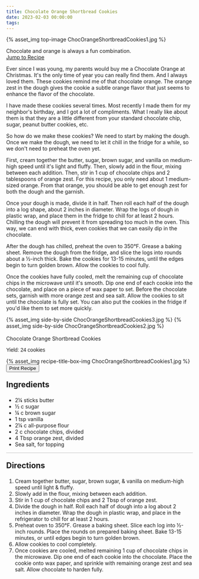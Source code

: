 ```yaml
---
title: Chocolate Orange Shortbread Cookies
date: 2023-02-03 00:00:00
tags:
---
```


{% asset_img top-image ChocOrangeShortbreadCookies1.jpg %}
<div class="post-body">
Chocolate and orange is always a fun combination. 

<br>
<!--more-->

<a class="jump-to-recipe-btn" href="#recipejump"> 
    Jump to Recipe
</a>

Ever since I was young, my parents would buy me a Chocolate Orange at Christmas. It's the only time of year you can really find them. And I always loved them. These cookies remind me of that chocolate orange. The orange zest in the dough gives the cookie a subtle orange flavor that just seems to enhance the flavor of the chocolate. 

I have made these cookies several times. Most recently I made them for my neighbor's birthday, and I got a lot of compliments. What I really like about them is that they are a little different from your standard chocolate chip, sugar, peanut butter cookies, etc. 

So how do we make these cookies? We need to start by making the dough. Once we make the dough, we need to let it chill in the fridge for a while, so we don't need to preheat the oven yet. 

First, cream together the butter, sugar, brown sugar, and vanilla on medium-high speed until it's light and fluffy. Then, slowly add in the flour, mixing between each addition. Then, stir in 1 cup of chocolate chips and 2 tablespoons of orange zest. For this recipe, you only need about 1 medium-sized orange. From that orange, you should be able to get enough zest for both the dough and the garnish. 

Once your dough is made, divide it in half. Then roll each half of the dough into a log shape, about 2 inches in diameter. Wrap the logs of dough in plastic wrap, and place them in the fridge to chill for at least 2 hours. Chilling the dough will prevent it from spreading too much in the oven. This way, we can end with thick, even cookies that we can easily dip in the chocolate. 

After the dough has chilled, preheat the oven to 350°F. Grease a baking sheet. Remove the dough from the fridge, and slice the logs into rounds about a ½-inch thick. Bake the cookies for 13-15 minutes, until the edges begin to turn golden brown. Allow the cookies to cool fully. 

Once the cookies have fully cooled, melt the remaining cup of chocolate chips in the microwave until it's smooth. Dip one end of each cookie into the chocolate, and place on a piece of wax paper to set. Before the chocolate sets, garnish with more orange zest and sea salt. Allow the cookies to sit until the chocolate is fully set. You can also put the cookies in the fridge if you'd like them to set more quickly. 

<div style="display:flex;">
    {% asset_img side-by-side ChocOrangeShortbreadCookies3.jpg %}
    {% asset_img side-by-side ChocOrangeShortbreadCookies2.jpg %}
</div>

<br>
</div>

<div id="recipejump"></div>
<div id="recipe">
    <div class="recipe-box">
        <div class="recipe-title-box">
            <div>
                <div class="recipe-title-box-title">
                    <div class="recipe-title-box-header">Chocolate Orange Shortbread Cookies</div>
                </div>
                <p class="recipe-title-box-title" style="font-family: Arial;">Yield: 24 cookies</p>
            </div>
            {% asset_img recipe-title-box-img ChocOrangeShortbreadCookies1.jpg %}
            <button class="print-recipe"
                    type="button"
                    onclick="printDIV('recipe')" >
                Print Recipe
            </button>
        </div>
        <p style="font-size:150%;"><b>Ingredients</b></p>
        <ul class="post-body">
                <li>2¼ sticks butter</li>
                <li>½ c sugar</li>
                <li>¼ c brown sugar</li>
                <li>1 tsp vanilla</li>
                <li>2¼ c all-purpose flour</li>
                <li>2 c chocolate chips, divided</li>
                <li>4 Tbsp orange zest, divided</li>
                <li>Sea salt, for topping</li>
        </ul>
        <hr style="height:1px;background-color:rgb(189, 189, 189) ">
        <p style="font-size:150%;"><b>Directions</b></p>
        <ol class="post-body">
            <li>Cream together butter, sugar, brown sugar, & vanilla on medium-high speed until light & fluffy.</li>
            <li>Slowly add in the flour, mixing between each addition.</li>
            <li>Stir in 1 cup of chocolate chips and 2 Tbsp of orange zest.</li> 
            <li>Divide the dough in half. Roll each half of dough into a log about 2 inches in diameter. Wrap the dough in plastic wrap, and place in the refrigerator to chill for at least 2 hours.</li>
            <li>Preheat oven to 350°F. Grease a baking sheet. Slice each log into ½-inch rounds. Place the rounds on prepared baking sheet. Bake 13-15 minutes, or until edges begin to turn golden brown.</li>
            <li>Allow cookies to cool completely.</li>
            <li>Once cookies are cooled, melted remaining 1 cup of chocolate chips in the microwave. Dip one end of each cookie into the chocolate. Place the cookie onto wax paper, and sprinkle with remaining orange zest and sea salt. Allow chocolate to harden fully.</li>
        </ol> 
    </div>
</div>

<br>
